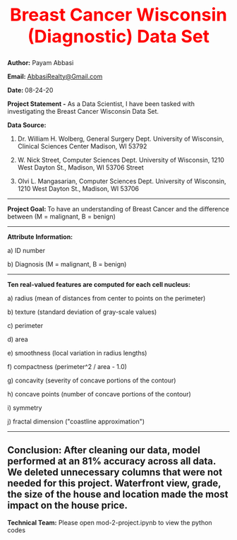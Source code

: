 <b><center> <h1 style="color:red;font-size:40px;"> Breast Cancer Wisconsin (Diagnostic) Data Set </b></h1></center>
---------------------------------------------------------------------------------------  
<b>Author:</b> Payam Abbasi

<b>Email: </b>AbbasiRealty@Gmail.com

<b>Date: </b>08-24-20

<b>Project Statement -</b> As a Data Scientist, I have been tasked with investigating the Breast Cancer Wisconsin Data Set. 

<b>Data Source:</b> 
1. Dr. William H. Wolberg, General Surgery Dept.
University of Wisconsin, Clinical Sciences Center
Madison, WI 53792

2. W. Nick Street, Computer Sciences Dept.
University of Wisconsin, 1210 West Dayton St., 
Madison, WI 53706 Street

3. Olvi L. Mangasarian, Computer Sciences Dept.
University of Wisconsin, 1210 West Dayton St., 
Madison, WI 53706


---------------------------------------------------------------------------------------
<b>Project Goal: </b> To have an understanding of Breast Cancer and the difference between (M = malignant, B = benign)

---------------------------------------------------------------------------------------
<b>Attribute Information:</b>

a) ID number

b) Diagnosis (M = malignant, B = benign)

---------------------------------------------------------------------------------------
<b>Ten real-valued features are computed for each cell nucleus:</b>

a) radius (mean of distances from center to points on the perimeter)

b) texture (standard deviation of gray-scale values)

c) perimeter

d) area

e) smoothness (local variation in radius lengths)

f) compactness (perimeter^2 / area - 1.0)

g) concavity (severity of concave portions of the contour)

h) concave points (number of concave portions of the contour)

i) symmetry

j) fractal dimension ("coastline approximation")

----------------------------------------------------------------------------------------------
Conclusion: After cleaning our data, model performed at an 81% accuracy across all data. We deleted unnecessary columns that were not needed for this project. Waterfront view, grade, the size of the house and location made the most impact on the house price. 
----------------------------------------------------------------------------------------------
<b>Technical Team:</b> Please open mod-2-project.ipynb to view the python codes
